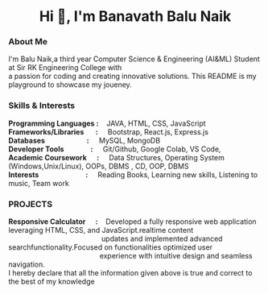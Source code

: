 <h1 align="center">Hi 👋, I'm Banavath Balu Naik</h1>
<h3 align="left">About Me</h3>
<p>I'm Balu Naik,a third year Computer Science & Engineering (AI&ML) Student at Sir RK Engineering College with<br>
a passion for coding and creating innovative solutions. This README is my playground to showcase my joueney.</p>
<h3 align="left">Skills & Interests</h3>
<strong> Programming Languages&nbsp:</strong>&nbsp&nbsp&nbsp JAVA, HTML, CSS, JavaScript<br>
<strong> Frameworks/Libraries&nbsp&nbsp&nbsp&nbsp&nbsp&nbsp&nbsp:</strong> &nbsp&nbsp&nbsp Bootstrap, React.js, Express.js<br>
<strong> Databases&nbsp&nbsp&nbsp&nbsp&nbsp&nbsp&nbsp&nbsp&nbsp&nbsp&nbsp&nbsp&nbsp&nbsp&nbsp&nbsp&nbsp&nbsp&nbsp&nbsp&nbsp&nbsp&nbsp&nbsp&nbsp:</strong>&nbsp&nbsp&nbsp&nbsp MySQL, MongoDB<br>
<strong> Developer Tools&nbsp&nbsp&nbsp&nbsp&nbsp&nbsp&nbsp&nbsp&nbsp&nbsp&nbsp&nbsp&nbsp&nbsp&nbsp&nbsp:</strong> &nbsp&nbsp&nbsp  Git/Github, Google Colab, VS Code,<br>
<strong> Academic Coursework&nbsp&nbsp&nbsp&nbsp&nbsp&nbsp:</strong> &nbsp&nbsp&nbsp Data Structures, Operating System (Windows,Unix/Linux), OOPs, DBMS , CD,
 OOP, DBMS<br>
<strong> Interests&nbsp&nbsp&nbsp&nbsp&nbsp&nbsp&nbsp&nbsp&nbsp&nbsp&nbsp&nbsp&nbsp&nbsp&nbsp&nbsp&nbsp&nbsp&nbsp&nbsp&nbsp&nbsp&nbsp&nbsp&nbsp&nbsp&nbsp&nbsp:</strong>&nbsp&nbsp&nbsp&nbsp  Reading Books,
  Learning new skills, Listening to music, Team work<br>
  <h3 align="left">PROJECTS</h3>
<strong>  Responsive Calculator&nbsp&nbsp&nbsp&nbsp&nbsp&nbsp:</strong>&nbsp&nbsp&nbsp Developed a fully responsive web application leveraging HTML, CSS, and JavaScript.realtime content &nbsp&nbsp&nbsp&nbsp&nbsp&nbsp&nbsp&nbsp&nbsp&nbsp&nbsp&nbsp&nbsp&nbsp&nbsp&nbsp&nbsp&nbsp&nbsp&nbsp&nbsp&nbsp&nbsp&nbsp&nbsp&nbsp&nbsp&nbsp&nbsp&nbsp&nbsp&nbsp&nbsp&nbsp&nbsp&nbsp&nbsp&nbsp&nbsp&nbsp&nbsp&nbsp&nbsp&nbsp&nbsp&nbsp updates and implemented advanced searchfunctionality.Focused on functionalities optimized user  &nbsp&nbsp&nbsp&nbsp&nbsp&nbsp&nbsp&nbsp&nbsp&nbsp&nbsp&nbsp&nbsp&nbsp&nbsp&nbsp&nbsp&nbsp&nbsp&nbsp&nbsp&nbsp&nbsp&nbsp&nbsp&nbsp&nbsp&nbsp&nbsp&nbsp&nbsp&nbsp&nbsp&nbsp&nbsp&nbsp&nbsp&nbsp&nbsp&nbsp&nbsp&nbsp&nbsp&nbsp&nbsp experience with intuitive design and seamless navigation.<br>
<!-- <strong> WonderLust&nbsp&nbsp&nbsp&nbsp&nbsp&nbsp&nbsp&nbsp&nbsp&nbsp&nbsp&nbsp&nbsp&nbsp&nbsp&nbsp&nbsp&nbsp&nbsp&nbsp&nbsp&nbsp:</strong>&nbsp&nbsp&nbsp Developed a classic WonderLust web site using frontend like HTML, CSS,andJavaScript, 
&nbsp&nbsp&nbsp&nbsp&nbsp&nbsp&nbsp&nbsp&nbsp&nbsp&nbsp&nbsp&nbsp&nbsp&nbsp&nbsp&nbsp&nbsp&nbsp&nbsp&nbsp&nbsp&nbsp&nbsp&nbsp&nbsp&nbsp&nbsp&nbsp&nbsp&nbsp&nbsp&nbsp&nbsp&nbsp&nbsp&nbsp&nbsp&nbsp&nbsp&nbsp&nbsp&nbsp&nbsp&nbsp&nbspbackend Node.js,Express.js featuring continuous player-controlled movement and a visually appealing 
&nbsp&nbsp&nbsp&nbsp&nbsp&nbsp&nbsp&nbsp&nbsp&nbsp&nbsp&nbsp&nbsp&nbsp&nbsp&nbsp&nbsp&nbsp&nbsp&nbsp&nbsp&nbsp&nbsp&nbsp&nbsp&nbsp&nbsp&nbsp&nbsp&nbsp&nbsp&nbsp&nbsp&nbsp&nbsp&nbsp&nbsp&nbsp&nbsp&nbsp&nbsp&nbsp&nbsp
&nbsp&nbsp design. Implemented real-time user interaction.<br>
<h3 align="left">DECLARATION</h3> -->
I hereby declare that all the information given above is true and correct to the best of my knowledge

